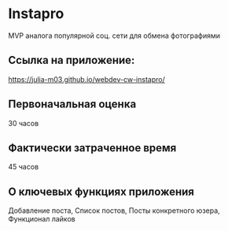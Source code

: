 # Instapro

MVP аналога популярной соц. сети для обмена фотографиями

## Ссылка на приложение:

https://julia-m03.github.io/webdev-cw-instapro/

## Первоначальная оценка

30 часов

## Фактически затраченное время

45 часов

## O ключевых функциях приложения

Добавление поста, Список постов, Посты конкретного юзера, Функционал лайков